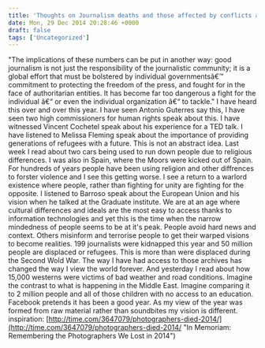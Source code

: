 ```yaml
---
title: 'Thoughts on Journalism deaths and those affected by conflicts and war.'
date: Mon, 29 Dec 2014 20:28:46 +0000
draft: false
tags: ['Uncategorized']
---
```


"The implications of these numbers can be put in another way: good journalism is not just the responsibility of the journalistic community; it is a global effort that must be bolstered by individual governmentsâ€™ commitment to protecting the freedom of the press, and fought for in the face of authoritarian entities. It has become far too dangerous a fight for the individual â€“ or even the individual organization â€“ to tackle." I have heard this over and over this year. I have seen Antonio Guterres say this, I have seen two high commissioners for human rights speak about this. I have witnessed Vincent Cochetel speak about his experience for a TED talk. I have listened to Melissa Fleming speak about the importance of providing generations of refugees with a future. This is not an abstract idea. Last week I read about two cars being used to run down people due to religious differences. I was also in Spain, where the Moors were kicked out of Spain. For hundreds of years people have been using religion and other diffrences to forster violence and I see this getting worse. I see a return to a warlord existence where people, rather than fighting for unity are fighting for the opposite. I listened to Barroso speak about the European Union and his vision when he talked at the Graduate institute. We are at an age where cultural differences and ideals are the most easy to access thanks to information technologies and yet this is the time when the narrow mindedness of people seems to be at it's peak. People avoid hard news and context. Others misinform and terrorise people to get their warped visions to become realities. 199 journalists were kidnapped this year and 50 million people are displaced or refugees. This is more than were displaced during the Second Wold War. The way I have had access to those archives has changed the way I view the world forever. And yesterday I read about how 15,000 westerns were victims of bad weather and road conditions. Imagine the contrast to what is happening in the Middle East. Imagine comparing it to 2 million people and all of those children with no access to an education. Facebook pretends it has been a good year. As my view of the year was formed from raw material rather than soundbites my vision is different. inspiration: [http://time.com/3647079/photographers-died-2014/](http://time.com/3647079/photographers-died-2014/ "In Memoriam: Remembering the Photographers We Lost in 2014")